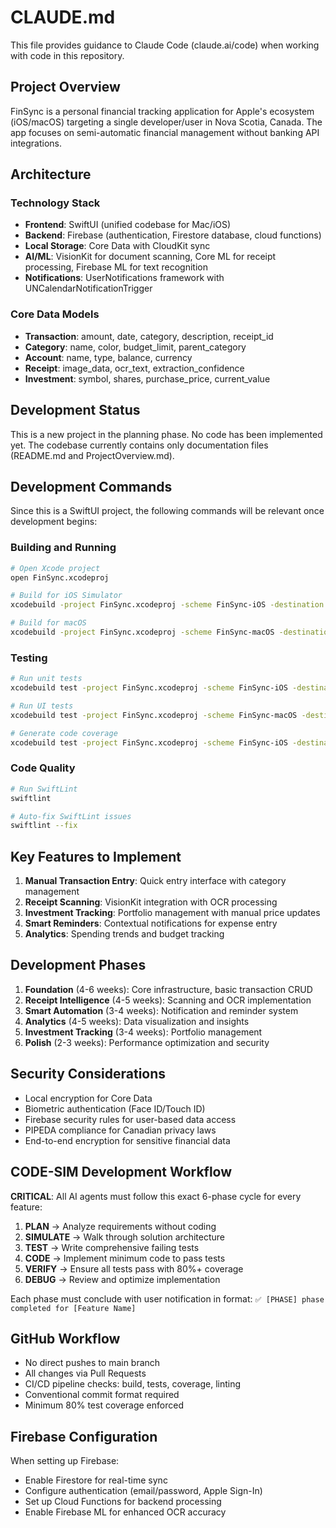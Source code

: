 # CLAUDE.md

This file provides guidance to Claude Code (claude.ai/code) when working with code in this repository.

## Project Overview

FinSync is a personal financial tracking application for Apple's ecosystem (iOS/macOS) targeting a single developer/user in Nova Scotia, Canada. The app focuses on semi-automatic financial management without banking API integrations.

## Architecture

### Technology Stack
- **Frontend**: SwiftUI (unified codebase for Mac/iOS)
- **Backend**: Firebase (authentication, Firestore database, cloud functions)
- **Local Storage**: Core Data with CloudKit sync
- **AI/ML**: VisionKit for document scanning, Core ML for receipt processing, Firebase ML for text recognition
- **Notifications**: UserNotifications framework with UNCalendarNotificationTrigger

### Core Data Models
- **Transaction**: amount, date, category, description, receipt_id
- **Category**: name, color, budget_limit, parent_category
- **Account**: name, type, balance, currency
- **Receipt**: image_data, ocr_text, extraction_confidence
- **Investment**: symbol, shares, purchase_price, current_value

## Development Status

This is a new project in the planning phase. No code has been implemented yet. The codebase currently contains only documentation files (README.md and ProjectOverview.md).

## Development Commands

Since this is a SwiftUI project, the following commands will be relevant once development begins:

### Building and Running
```bash
# Open Xcode project
open FinSync.xcodeproj

# Build for iOS Simulator
xcodebuild -project FinSync.xcodeproj -scheme FinSync-iOS -destination 'platform=iOS Simulator,name=iPhone 15'

# Build for macOS
xcodebuild -project FinSync.xcodeproj -scheme FinSync-macOS -destination 'platform=macOS'
```

### Testing
```bash
# Run unit tests
xcodebuild test -project FinSync.xcodeproj -scheme FinSync-iOS -destination 'platform=iOS Simulator,name=iPhone 15'

# Run UI tests
xcodebuild test -project FinSync.xcodeproj -scheme FinSync-macOS -destination 'platform=macOS'

# Generate code coverage
xcodebuild test -project FinSync.xcodeproj -scheme FinSync-iOS -destination 'platform=iOS Simulator,name=iPhone 15' -enableCodeCoverage YES
```

### Code Quality
```bash
# Run SwiftLint
swiftlint

# Auto-fix SwiftLint issues
swiftlint --fix
```

## Key Features to Implement

1. **Manual Transaction Entry**: Quick entry interface with category management
2. **Receipt Scanning**: VisionKit integration with OCR processing
3. **Investment Tracking**: Portfolio management with manual price updates
4. **Smart Reminders**: Contextual notifications for expense entry
5. **Analytics**: Spending trends and budget tracking

## Development Phases

1. **Foundation** (4-6 weeks): Core infrastructure, basic transaction CRUD
2. **Receipt Intelligence** (4-5 weeks): Scanning and OCR implementation
3. **Smart Automation** (3-4 weeks): Notification and reminder system
4. **Analytics** (4-5 weeks): Data visualization and insights
5. **Investment Tracking** (3-4 weeks): Portfolio management
6. **Polish** (2-3 weeks): Performance optimization and security

## Security Considerations

- Local encryption for Core Data
- Biometric authentication (Face ID/Touch ID)
- Firebase security rules for user-based data access
- PIPEDA compliance for Canadian privacy laws
- End-to-end encryption for sensitive financial data

## CODE-SIM Development Workflow

**CRITICAL**: All AI agents must follow this exact 6-phase cycle for every feature:

1. **PLAN** → Analyze requirements without coding
2. **SIMULATE** → Walk through solution architecture  
3. **TEST** → Write comprehensive failing tests
4. **CODE** → Implement minimum code to pass tests
5. **VERIFY** → Ensure all tests pass with 80%+ coverage
6. **DEBUG** → Review and optimize implementation

Each phase must conclude with user notification in format:
`✅ [PHASE] phase completed for [Feature Name]`

## GitHub Workflow

- No direct pushes to main branch
- All changes via Pull Requests
- CI/CD pipeline checks: build, tests, coverage, linting
- Conventional commit format required
- Minimum 80% test coverage enforced

## Firebase Configuration

When setting up Firebase:
- Enable Firestore for real-time sync
- Configure authentication (email/password, Apple Sign-In)
- Set up Cloud Functions for backend processing
- Enable Firebase ML for enhanced OCR accuracy